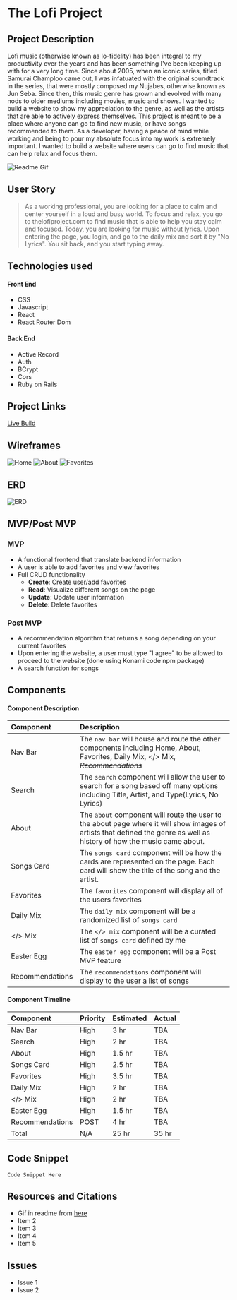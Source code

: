 # The Lofi Project

## Project Description
Lofi music (otherwise known as lo-fidelity) has been integral to my productivity over the years and has been something I've been keeping up with for a very long time. Since about 2005, when an iconic series, titled Samurai Champloo came out, I was infatuated with the original soundtrack in the series, that were mostly composed my Nujabes, otherwise known as Jun Seba. Since then, this music genre has grown and evolved with many nods to older mediums including movies, music and shows. I wanted to build a website to show my appreciation to the genre, as well as the artists that are able to actively express themselves. This project is meant to be a place where anyone can go to find new music, or have songs recommended to them. As a developer, having a peace of mind while working and being to pour my absolute focus into my work is extremely important. I wanted to build a website where users can go to find music that can help relax and focus them.

![Readme Gif](https://melmagazine.com/wp-content/uploads/2018/08/1oW5-3epMX2BNg_dgbUqXjw.gif)

## User Story

> As a working professional, you are looking for a place to calm and center yourself in a loud and busy world. To focus and relax, you go to thelofiproject.com to find music that is able to help you stay calm and focused. Today, you are looking for music without lyrics. Upon entering the page, you login, and go to the daily mix and sort it by "No Lyrics". You sit back, and you start typing away.

## Technologies used

#### Front End

 - CSS
 - Javascript
 - React
 - React Router Dom

#### Back End

 - Active Record
 - Auth
 - BCrypt
 - Cors
 - Ruby on Rails

## Project Links

[Live Build](www.link.com)


## Wireframes
![Home](https://res.cloudinary.com/mrtommyliang/image/upload/v1570196282/The%20Lofi%20Project/IMG_8945_qcqzop.jpg)
![About](https://res.cloudinary.com/mrtommyliang/image/upload/v1570196282/The%20Lofi%20Project/Image_from_iOS_2_kfqbxb.jpg)
![Favorites](https://res.cloudinary.com/mrtommyliang/image/upload/v1570196282/The%20Lofi%20Project/Image_from_iOS_sjkhhp.jpg)

## ERD
![ERD](https://res.cloudinary.com/mrtommyliang/image/upload/v1570202115/The%20Lofi%20Project/Screen_Shot_2019-10-04_at_11.15.02_AM_h3gum4.png)

## MVP/Post MVP
### MVP

 - A functional frontend that translate backend information
 - A user is able to add favorites and view favorites
 - Full CRUD functionality 
	 - **Create**: Create user/add favorites
	 - **Read**: Visualize different songs on the page
	 - **Update**: Update user information
	 - **Delete**: Delete favorites

### Post MVP

 - A recommendation algorithm that returns a song depending on your current favorites
 - Upon entering the website, a user must type "I agree" to be allowed to proceed to the website (done using Konami code npm package)
 - A search function for songs

## Components
#### Component Description
|Component| Description  |
|:--|:--|
| Nav Bar | The `nav bar` will house and route the other components including Home, About, Favorites, Daily Mix, </> Mix, *~~Recommendations~~* |
| Search | The `search` component will allow the user to search for a song based off many options including Title, Artist, and Type(Lyrics, No Lyrics) |
| About | The `about` component will route the user to the about page where it will show images of artists that defined the genre as well as history of how the music came about.  |
| Songs Card | The `songs card` component will be how the cards are represented on the page. Each card will show the title of the song and the artist. |
| Favorites | The `favorites` component will display all of the users favorites|
| Daily Mix | The `daily mix` component will be a randomized list of `songs card`|
| </> Mix| The `</> mix` component will be a curated list of `songs card` defined by me|
| Easter Egg | The `easter egg` component will be a Post MVP feature |
| Recommendations | The `recommendations` component will display to the user a list of songs |

#### Component Timeline

| Component | Priority | Estimated| Actual
|:-|:-|:-|:-
| Nav Bar | High | 3 hr | TBA
| Search | High | 2 hr | TBA
| About | High | 1.5 hr | TBA
| Songs Card | High | 2.5 hr | TBA
| Favorites | High | 3.5 hr | TBA
| Daily Mix | High | 2 hr | TBA
| </> Mix | High | 2 hr | TBA
| Easter Egg | High | 1.5 hr | TBA
| Recommendations | POST | 4 hr | TBA
| Total | N/A | 25 hr | 35 hr

## Code Snippet

``
Code Snippet Here
``

## Resources and Citations

 - Gif in readme from [here](https://melmagazine.com/en-us/story/teens-are-flocking-to-youtube-to-study)
 - Item 2
 - Item 3
 - Item 4
 - Item 5

## Issues

 - Issue 1
 - Issue 2
